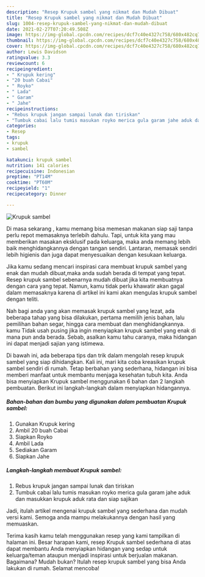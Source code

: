 ```yaml
---
description: "Resep Krupuk sambel yang nikmat dan Mudah Dibuat"
title: "Resep Krupuk sambel yang nikmat dan Mudah Dibuat"
slug: 1004-resep-krupuk-sambel-yang-nikmat-dan-mudah-dibuat
date: 2021-02-27T07:20:49.508Z
image: https://img-global.cpcdn.com/recipes/dcf7c40e4327c758/680x482cq70/krupuk-sambel-foto-resep-utama.jpg
thumbnail: https://img-global.cpcdn.com/recipes/dcf7c40e4327c758/680x482cq70/krupuk-sambel-foto-resep-utama.jpg
cover: https://img-global.cpcdn.com/recipes/dcf7c40e4327c758/680x482cq70/krupuk-sambel-foto-resep-utama.jpg
author: Lewis Davidson
ratingvalue: 3.3
reviewcount: 6
recipeingredient:
- " Krupuk kering"
- "20 buah Cabai"
- " Royko"
- " Lada"
- " Garam"
- " Jahe"
recipeinstructions:
- "Rebus krupuk jangan sampai lunak dan tiriskan"
- "Tumbuk cabai lalu tumis masukan royko merica gula garam jahe aduk dan masukkan krupuk aduk rata dan siap sajikan"
categories:
- Resep
tags:
- krupuk
- sambel

katakunci: krupuk sambel 
nutrition: 141 calories
recipecuisine: Indonesian
preptime: "PT14M"
cooktime: "PT60M"
recipeyield: "1"
recipecategory: Dinner

---
```



![Krupuk sambel](https://img-global.cpcdn.com/recipes/dcf7c40e4327c758/680x482cq70/krupuk-sambel-foto-resep-utama.jpg)

Di masa  sekarang , kamu memang bisa memesan makanan siap saji tanpa perlu repot memasaknya terlebih dahulu. Tapi, untuk kita yang mau memberikan masakan eksklusif pada keluarga, maka anda memang lebih baik menghidangkannya dengan tangan sendiri. Lantaran, memasak sendiri lebih higienis dan juga dapat menyesuaikan dengan kesukaan keluarga.

Jika kamu sedang mencari inspirasi cara membuat krupuk sambel yang enak dan mudah dibuat,maka anda sudah berada di tempat yang tepat. Resep krupuk sambel  sebenarnya mudah dibuat jika kita membuatnya dengan cara yang tepat. Namun, kamu tidak perlu khawatir akan gagal dalam memasaknya 
karena di artikel ini kami akan mengulas krupuk sambel dengan teliti.  



Nah bagi anda yang akan memasak krupuk sambel yang lezat, ada beberapa tahap yang bisa dilakukan, pertama memilih jenis bahan, lalu pemilihan bahan segar, hingga cara membuat dan menghidangkannya. kamu Tidak usah pusing jika ingin menyiapkan krupuk sambel yang enak di mana pun anda berada. Sebab, asalkan kamu  tahu caranya, maka hidangan ini dapat menjadi sajian yang istimewa.

Di bawah ini, ada beberapa tips dan trik dalam mengolah resep krupuk sambel yang siap dihidangkan. Kali ini, mari kita coba kreasikan krupuk sambel sendiri di rumah. Tetap berbahan yang sederhana, hidangan ini bisa memberi manfaat untuk membantu menjaga kesehatan tubuh kita. Anda bisa menyiapkan Krupuk sambel menggunakan 6 bahan dan 2 langkah pembuatan. Berikut ini langkah-langkah dalam menyiapkan hidangannya.

<!--inarticleads1-->

##### Bahan-bahan dan bumbu yang digunakan dalam pembuatan Krupuk sambel:

1. Gunakan  Krupuk kering
1. Ambil 20 buah Cabai
1. Siapkan  Royko
1. Ambil  Lada
1. Sediakan  Garam
1. Siapkan  Jahe




<!--inarticleads2-->

##### Langkah-langkah membuat Krupuk sambel:

1. Rebus krupuk jangan sampai lunak dan tiriskan
1. Tumbuk cabai lalu tumis masukan royko merica gula garam jahe aduk dan masukkan krupuk aduk rata dan siap sajikan




Jadi, itulah artikel mengenai  krupuk sambel  yang sederhana dan mudah versi kami. Semoga anda mampu melakukannya dengan hasil yang memuaskan. 

Terima kasih kamu telah menggunakan resep yang kami tampilkan di halaman ini. Besar harapan kami, resep  Krupuk sambel sederhana di atas dapat membantu Anda menyiapkan hidangan yang sedap untuk keluarga/teman ataupun menjadi inspirasi untuk berjualan makanan. Bagaimana? Mudah bukan? Itulah resep krupuk sambel yang bisa Anda lakukan di rumah. Selamat mencoba!

